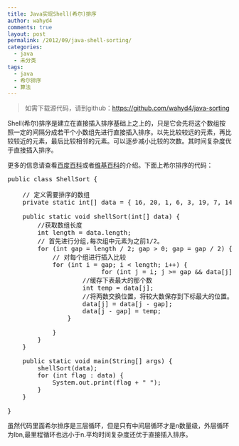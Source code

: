 ```yaml
---
title: Java实现Shell(希尔)排序
author: wahyd4
comments: true
layout: post
permalink: /2012/09/java-shell-sorting/
categories:
  - java
  - 未分类
tags:
  - java
  - 希尔排序
  - 算法
---
```

> 如需下载源代码，请到github：<https://github.com/wahyd4/java-sorting>

Shell(希尔)排序是建立在直接插入排序基础上之上的，只是它会先将这个数组按照一定的间隔分成若干个小数组先进行直接插入排序。以先比较较远的元素，再比较较近的元素，最后比较相邻的元素。可以逐步减小比较的次数。其时间复杂度优于直接插入排序。

更多的信息请查看[百度百科][1]或者[维基百科][2]的介绍。下面上希尔排序的代码：

<pre class="brush: java; title: ; notranslate" title="">public class ShellSort {

	// 定义需要排序的数组
	private static int[] data = { 16, 20, 1, 6, 3, 19, 7, 14, 5, 60, 29, 40 };

	public static void shellSort(int[] data) {
		//获取数组长度
		int length = data.length;
		// 首先进行分组,每次组中元素为之前1/2。
		for (int gap = length / 2; gap &gt; 0; gap = gap / 2) {
			// 对每个组进行插入比较
			for (int i = gap; i &lt; length; i++) {
   	                     for (int j = i; j &gt;= gap && data[j] &lt; data[j - gap]; j = j- gap) {
					//缓存下表最大的那个数
					int temp = data[j];
					//将两数交换位置，将较大数保存到下标最大的位置。
					data[j] = data[j - gap];
					data[j - gap] = temp;
				}

			}
		}
	}

	public static void main(String[] args) {
		shellSort(data);
		for (int flag : data) {
			System.out.print(flag + " ");
		}
	}

}
</pre>

虽然代码里面希尔排序是三层循环，但是只有中间层循环才是n数量级，外层循环为lbn,最里程循环也远小于n.平均时间复杂度还优于直接插入排序。

 [1]: http://baike.baidu.com/view/178698.htm
 [2]: http://zh.wikipedia.org/zh/%E5%B8%8C%E5%B0%94%E6%8E%92%E5%BA%8F
